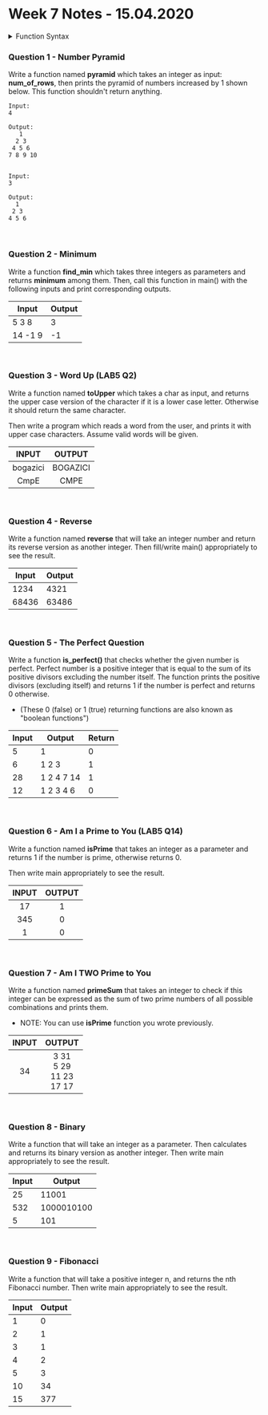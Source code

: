 # Week 7 Notes - 15.04.2020

<details><summary><bold>Function Syntax</bold></summary><img src='https://www.geeksforgeeks.org/wp-content/uploads/Function-Prototype-in-c.png'/></details>

### Question 1 - Number Pyramid

Write a function named **pyramid** which takes an integer as input: **num_of_rows**, then prints the pyramid of numbers increased by 1 shown below. This function shouldn't return anything.

```
Input:
4

Output:
   1
  2 3
 4 5 6
7 8 9 10


Input:
3

Output:
  1
 2 3
4 5 6
```

<br>

### Question 2 - Minimum

Write a function **find_min** which takes three integers as parameters and returns **minimum** among them. Then, call this function in main() with the following inputs and print corresponding outputs.

| Input   | Output |
| ------- | ------ |
| 5 3 8   | 3      |
| 14 -1 9 | -1     |

<br>

### Question 3 - Word Up (LAB5 Q2)

Write a function named **toUpper** which takes a char as input, and returns the upper case version of the character if it is a lower case letter. Otherwise it should return the same character.

Then write a program which reads a word from the user, and prints it with upper case characters. Assume valid words will be given. 


|  INPUT  |  OUTPUT |
|:-------:|:-------:|
| bogazici | BOGAZICI |
| CmpE | CMPE |

<br>

### Question 4 - Reverse

Write a function named **reverse** that will take an integer number and return its reverse version as another integer. Then fill/write main() appropriately to see the result.		

| Input | Output |
| ----- | ------ |
| 1234  | 4321   |
| 68436 | 63486  |

<br>

### Question 5 - The Perfect Question

Write a function **is_perfect()** that checks whether the given number is perfect. Perfect number is a positive integer that is equal to the sum of its positive divisors excluding the number itself. The function prints the positive divisors (excluding itself) and returns 1 if the number is perfect and returns 0 otherwise. 

* (These 0 (false) or 1 (true) returning functions are also known as "boolean functions")

| Input | Output     | Return |
| ----- | ---------- | ------ |
| 5     | 1          | 0      |
| 6     | 1 2 3      | 1      |
| 28    | 1 2 4 7 14 | 1      |
| 12    | 1 2 3 4 6  | 0      |

<br>

### Question 6 - Am I a Prime to You (LAB5 Q14)

Write a function named **isPrime** that takes an integer as a parameter and returns 1 if the number is prime, otherwise returns 0.

Then write main appropriately to see the result.  

|  INPUT  |  OUTPUT |
|:-------:|:-------:|
| 17 | 1 |
| 345 | 0 |
| 1 | 0 |

<br>


### Question 7 - Am I TWO Prime to You

Write a function named **primeSum** that takes an integer to check if this integer can be expressed as the sum of two prime numbers of all possible combinations and prints them.

* NOTE: You can use **isPrime** function you wrote previously.

|  INPUT  |  OUTPUT |
|:-------:|:-------:|
| 34 | 3 31<br>5 29<br>11 23<br>17 17 |


<br>


### Question 8 - Binary

Write a function that will take an integer as a parameter. Then calculates and returns its binary version as another integer. Then write main appropriately to see the result.	

| Input | Output     |
| ----- | ---------- |
| 25    | 11001      |
| 532   | 1000010100 |
| 5     | 101        |

<br>

### Question 9 - Fibonacci

Write a function that will take a positive integer n, and returns the nth Fibonacci number. Then write main appropriately to see the result.

| Input | Output |
| ----- | ------ |
| 1     | 0      |
| 2     | 1      |
| 3     | 1      |
| 4     | 2      |
| 5     | 3      |
| 10    | 34     |
| 15    | 377    |